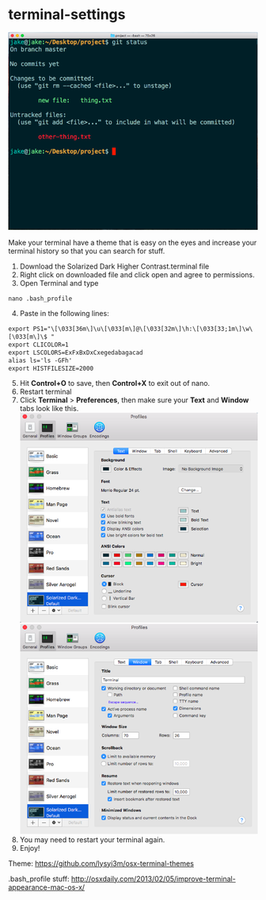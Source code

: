 # terminal-settings

![My terminal](https://github.com/jaketripp/terminal-settings/blob/master/terminal.png "My terminal")

Make your terminal have a theme that is easy on the eyes and increase your terminal history so that you can search for stuff.

1. Download the Solarized Dark Higher Contrast.terminal file
2. Right click on downloaded file and click open and agree to permissions.
3.  Open Terminal and type 
```
nano .bash_profile
```
4.  Paste in the following lines:
```
export PS1="\[\033[36m\]\u\[\033[m\]@\[\033[32m\]\h:\[\033[33;1m\]\w\[\033[m\]\$ "
export CLICOLOR=1
export LSCOLORS=ExFxBxDxCxegedabagacad
alias ls='ls -GFh'
export HISTFILESIZE=2000
```
5. Hit **Control+O** to save, then **Control+X** to exit out of nano.
6. Restart terminal
7. Click **Terminal** > **Preferences**, then make sure your **Text** and **Window** tabs look like this.
![Terminal Preferences Text tab](https://github.com/jaketripp/terminal-settings/blob/master/text.png "Terminal Preferences Text tab")
![Terminal Preferences Window tab](https://github.com/jaketripp/terminal-settings/blob/master/window.png "Terminal Preferences Window tab")
8. You may need to restart your terminal again.
9. Enjoy!

Theme: https://github.com/lysyi3m/osx-terminal-themes

.bash_profile stuff: http://osxdaily.com/2013/02/05/improve-terminal-appearance-mac-os-x/
